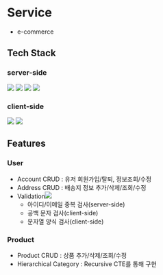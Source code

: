 # Service

- e-commerce

## Tech Stack
### server-side
<img src="https://img.shields.io/badge/Java-007396?style=flat-square&logo=Java&logoColor=white"/></a>
<img src="https://img.shields.io/badge/SpringBoot-6DB33F?style=flat-square&logo=SpringBoot&logoColor=white"/></a>
<img src="https://img.shields.io/badge/Thymeleaf-005F0F?style=flat-square&logo=Thymeleaf&logoColor=white"/></a>
<img src="https://img.shields.io/badge/MySQL-4479A1?style=flat-square&logo=MySQL&logoColor=white"/></a>
### client-side
<img src="https://img.shields.io/badge/jQuery-0769AD?style=flat-square&logo=jQuery&logoColor=white"/></a>
<img src="https://img.shields.io/badge/Bootstrap-7952B3?style=flat-square&logo=Bootstrap&logoColor=white"/></a>


## Features

### User
  - Account CRUD : 유저 회원가입/탈퇴, 정보조회/수정
  - Address CRUD : 배송지 정보 추가/삭제/조회/수정
  - Validation<img src="https://img.shields.io/badge/jQuery-0769AD?style=flat-square&logo=jQuery&logoColor=white"/></a>
      - 아이디/이메일 중복 검사(server-side)
      - 공백 문자 검사(client-side)
      - 문자열 양식 검사(client-side)

### Product
  - Product CRUD : 상품 추가/삭제/조회/수정
  - Hierarchical Category : Recursive CTE를 통해 구현


